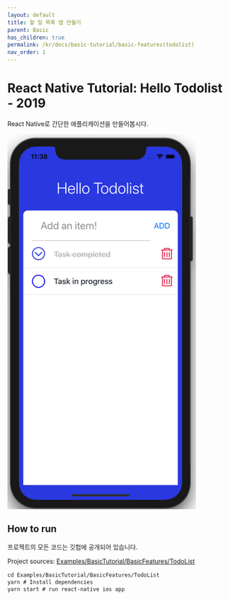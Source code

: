 ```yaml
---
layout: default
title: 할 일 목록 앱 만들기
parent: Basic
has_children: true
permalink: /kr/docs/basic-tutorial/basic-features(todolist)
nav_order: 1
---
```


# React Native Tutorial: Hello Todolist - 2019

React Native로 간단한 애플리캐이션을 만들어봅시다.

![](./images/toggle.png "Hello React Native")

## How to run

프로젝트의 모든 코드는 깃헙에 공개되어 있습니다.

Project sources: [Examples/BasicTutorial/BasicFeatures/TodoList](https://github.com/JeffGuKang/react-native-tutorial/tree/master/Examples/BasicTutorial/BasicFeatures/TodoList)

```
cd Examples/BasicTutorial/BasicFeatures/TodoList
yarn # Install dependencies
yarn start # run react-native ios app
```
